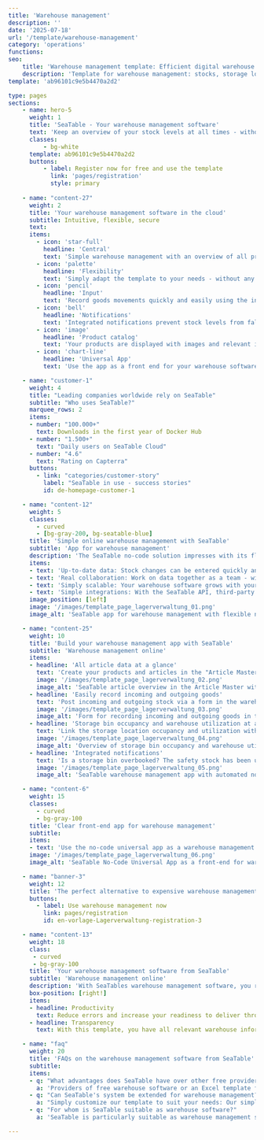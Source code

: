 ```yaml
---
title: 'Warehouse management'
description: ''
date: '2025-07-18'
url: '/template/warehouse-management'
category: 'operations'
functions:
seo:
    title: 'Warehouse management template: Efficient digital warehouse management'
    description: 'Template for warehouse management: stocks, storage locations, automatic messages & dashboards - now customizable with SeaTable.'
template: 'ab96101c9e5b4470a2d2'

type: pages
sections:
    - name: hero-5
      weight: 1
      title: 'SeaTable - Your warehouse management software'
      text: 'Keep an overview of your stock levels at all times - without expensive special software or confusing warehouse management in Excel. With SeaTables warehouse software, you can manage your warehouse easily, quickly, clearly and automatically.'
      classes:
          - bg-white
      template: ab96101c9e5b4470a2d2
      buttons:
          - label: Register now for free and use the template
            link: 'pages/registration'
            style: primary
    
    - name: "content-27"
      weight: 2
      title: 'Your warehouse management software in the cloud'
      subtitle: Intuitive, flexible, secure
      text: 
      items:
        - icon: 'star-full'
          headline: 'Central'
          text: 'Simple warehouse management with an overview of all products - including stock, storage location and delivery time.'
        - icon: 'palette'
          headline: 'Flexibility'
          text: 'Simply adapt the template to your needs - without any programming effort or IT knowledge.'
        - icon: 'pencil'
          headline: 'Input'
          text: 'Record goods movements quickly and easily using the integrated form - booking errors are reduced.'
        - icon: 'bell'
          headline: 'Notifications'
          text: 'Integrated notifications prevent stock levels from falling below minimum levels - without any manual effort.' 
        - icon: 'image'
          headline: 'Product catalog'
          text: 'Your products are displayed with images and relevant information in a gallery - for a better overview.'
        - icon: 'chart-line'
          headline: 'Universal App'
          text: 'Use the app as a front end for your warehouse software - with forms, analysis dashboard and stock queries.' 

    - name: "customer-1"
      weight: 4
      title: "Leading companies worldwide rely on SeaTable"
      subtitle: "Who uses SeaTable?"
      marquee_rows: 2
      items: 
      - number: "100.000+"
        text: Downloads in the first year of Docker Hub
      - number: "1.500+"
        text: "Daily users on SeaTable Cloud"
      - number: "4.6"
        text: "Rating on Capterra"
      buttons:
        - link: "categories/customer-story"
          label: "SeaTable in use - success stories"
          id: de-homepage-customer-1

    - name: "content-12"
      weight: 5
      classes:
        - curved
        - [bg-gray-200, bg-seatable-blue]
      title: 'Simple online warehouse management with SeaTable'
      subtitle: 'App for warehouse management'
      description: 'The SeaTable no-code solution impresses with its flexibility and adaptability. This means that even dynamic processes can be easily mapped in your warehouse management software.'
      items:
      - text: 'Up-to-date data: Stock changes can be entered quickly and are immediately available to everyone.'
      - text: 'Real collaboration: Work on data together as a team - without time delays or system crashes.'
      - text: 'Simply scalable: Your warehouse software grows with your requirements - without expensive additional functions.'
      - text: 'Simple integrations: With the SeaTable API, third-party providers such as shipping service providers or e-commerce platforms can be easily integrated.'
      image_position: [left]
      image: '/images/template_page_lagerverwaltung_01.png'
      image_alt: 'SeaTable app for warehouse management with flexible no-code solution, real-time data entry and team collaboration'

    - name: "content-25"
      weight: 10
      title: 'Build your warehouse management app with SeaTable'
      subtitle: 'Warehouse management online'
      items:
      - headline: 'All article data at a glance'
        text: 'Create your products and articles in the "Article Master" table and link it to the "Warehouses and Capacity" table to have the current stock level at all times. You can easily create new articles or products using a form.'
        image: '/images/template_page_lagerverwaltung_02.png'
        image_alt: 'SeaTable article overview in the Article Master with link to the stock table and form for creating new products'
      - headline: 'Easily record incoming and outgoing goods'
        text: 'Post incoming and outgoing stock via a form in the warehouse management app. In addition to the stock and, if necessary, a status description, also enter the storage location from which the stock is to be posted. This keeps your warehouse data up to date at all times!'
        image: '/images/template_page_lagerverwaltung_03.png'
        image_alt: 'Form for recording incoming and outgoing goods in the SeaTable warehouse management app with details of stock, condition and storage location'
      - headline: 'Storage bin occupancy and warehouse utilization at a glance'
        text: 'Link the storage location occupancy and utilization with your product overview and incoming and outgoing goods. In addition to goods turnover, you can also evaluate the degree of storage space utilization - and thus react in good time to excess or reduced requirements.'
        image: '/images/template_page_lagerverwaltung_04.png'
        image_alt: 'Overview of storage bin occupancy and warehouse utilization in SeaTable, linked to product stock and goods receipts and issues'
      - headline: 'Integrated notifications'
        text: 'Is a storage bin overbooked? The safety stock has been undercut and needs to be reordered? Use automated notifications so that critical stock changes are no longer overlooked.'
        image: '/images/template_page_lagerverwaltung_05.png'
        image_alt: 'SeaTable warehouse management app with automated notifications in the event of overbooking and falling below the safety stock level'

    - name: "content-6"
      weight: 15
      classes:
        - curved
        - bg-gray-100
      title: 'Clear front-end app for warehouse management'
      subtitle: 
      items:
      - text: 'Use the no-code universal app as a warehouse management online front end and create forms, clear views or dashboards with relevant KPIs for your analyses with just a few clicks. The stock and warehouse query provides specific information on individual products or occupancy information on storage locations - without cumbersome manual searches.'
      image: '/images/template_page_lagerverwaltung_06.png'
      image_alt: 'SeaTable No-Code Universal App as a front-end for warehouse management with forms, KPI dashboards and targeted stock queries'

    - name: "banner-3"
      weight: 12
      title: 'The perfect alternative to expensive warehouse management software - all data always in view'
      buttons:
        - label: Use warehouse management now
          link: pages/registration
          id: en-vorlage-Lagerverwaltung-registration-3

    - name: "content-13"
      weight: 18
      class:
       - curved
       - bg-gray-100
      title: 'Your warehouse management software from SeaTable'
      subtitle: 'Warehouse management online'
      description: 'With SeaTables warehouse management software, you record everything in a flexible no-code database and always have an overview. Thanks to the integrated statistics, you can, for example, analyze stock turnover rates, storage range or storage space utilization in real time.'
      box-position: [right!]
      items:
      - headline: Productivity
        text: Reduce errors and increase your readiness to deliver through optimized warehouse and inventory management. The warehouse management template helps you to control resources, speed up processes and reduce costs.
      - headline: Transparency
        text: With this template, you have all relevant warehouse information accessible to everyone in one place. This helps you avoid misunderstandings and planning errors. The app displays information clearly.

    - name: "faq"
      weight: 20
      title: 'FAQs on the warehouse management software from SeaTable'
      subtitle: 
      items:
      - q: "What advantages does SeaTable have over other free providers?"
        a: 'Providers of free warehouse software or an Excel template for warehouse management often only offer limited basic versions or do not grow with your requirements. SeaTable, on the other hand, already offers all the necessary functions for efficient warehouse management in the free subscription and can be scaled indefinitely.'
      - q: "Can SeaTable's system be extended for warehouse management?"
        a: "Simply customize our template to suit your needs: Our simple warehouse management software is just the start and can be extended to any data management use case you need."
      - q: "For whom is SeaTable suitable as warehouse software?"
        a: 'SeaTable is particularly suitable as warehouse management software for small companies or craft businesses that want to organize their warehouse more efficiently and are looking for an alternative to expensive special software or warehouse management in Excel.'

---
```


